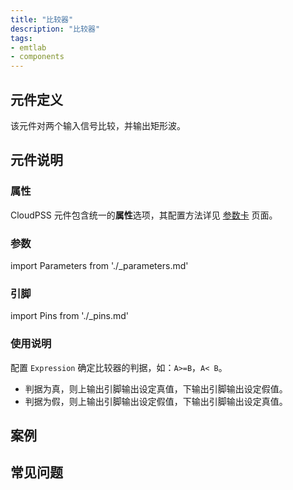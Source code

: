 ```yaml
---
title: "比较器"
description: "比较器"
tags:
- emtlab
- components
---
```


## 元件定义
该元件对两个输入信号比较，并输出矩形波。

## 元件说明



### 属性

CloudPSS 元件包含统一的**属性**选项，其配置方法详见 [参数卡](docs/documents/software/10-xstudio/20-simstudio/40-workbench/20-function-zone/30-design-tab/30-param-panel/index.md) 页面。

### 参数

import Parameters from './_parameters.md'

<Parameters/>

### 引脚

import Pins from './_pins.md'

<Pins/>

### 使用说明
配置 `Expression` 确定比较器的判据，如：`A>=B`，`A< B`。
- 判据为真，则上输出引脚输出设定真值，下输出引脚输出设定假值。
- 判据为假，则上输出引脚输出设定假值，下输出引脚输出设定真值。
## 案例

## 常见问题

